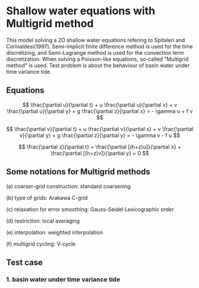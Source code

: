 # Shallow water equations with Multigrid method

This model solving a 2D shallow water equations refering to Spitaleri and Corinaldesi(1997). Semi-implicit finite difference method is used for the time discretizing, and Semi-Lagrange method is used for the convection term discretization. When solving a Poisson-like equations, so-called "Multigrid method" is used. Test problem is about the behaviour of basin water under time variance tide.

## Equations
$$
\frac{\partial u}{\partial t} + u \frac{\partial u}{\partial x} + v \frac{\partial u}{\partial y} + g \frac{\partial z}{\partial x} = - \gamma u + f v
$$

$$
\frac{\partial v}{\partial t} + u \frac{\partial v}{\partial x} + v \frac{\partial v}{\partial y} + g \frac{\partial z}{\partial y} = - \gamma v - f u
$$

$$
\frac{\partial z}{\partial t} + \frac{\partial [(h+z)u]}{\partial x} + \frac{\partial [(h+z)v]}{\partial y}  = 0
$$

## Some notations for Multigrid methods
(a) coarser-grid construction: standard coarsening

(b) type of grids: Arakawa C-grid

(c) relaxation for error smoothing: Gauss-Seidel Lexicographic order

(d) restriction: local averaging

(e) interpolation: weighted interpolation

(f) multigrid cycling: V-cycle

## Test case
### 1. basin water under time variance tide

